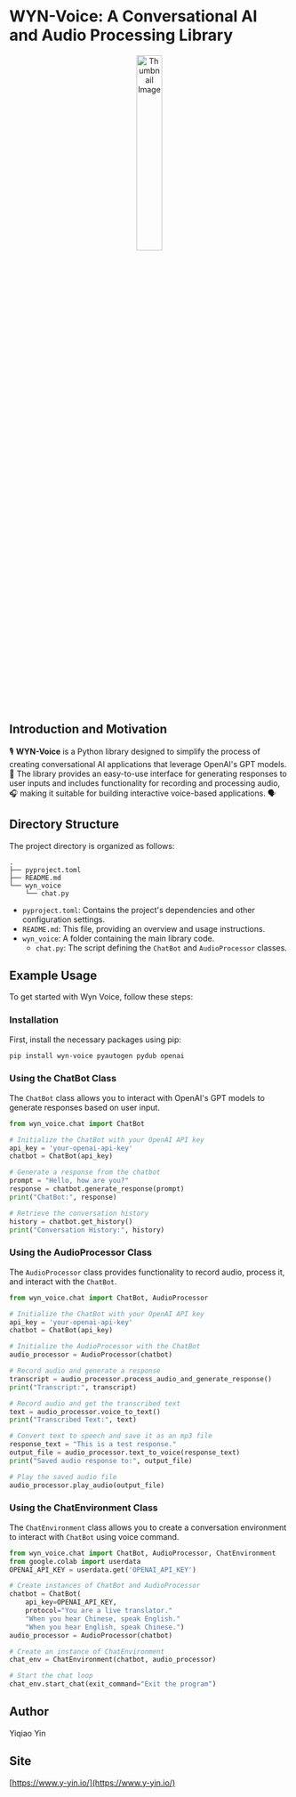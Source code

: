 # WYN-Voice: A Conversational AI and Audio Processing Library

<div align="center">
  <img src="https://raw.githubusercontent.com/yiqiao-yin/wyn-voice/refs/heads/main/thumbnail.png" width="30%" alt="Thumbnail Image" />
</div>


## Introduction and Motivation
🎙️ **WYN-Voice** is a Python library designed to simplify the process of creating conversational AI applications that leverage OpenAI's GPT models. 🤖 The library provides an easy-to-use interface for generating responses to user inputs and includes functionality for recording and processing audio, 🎧 making it suitable for building interactive voice-based applications. 🗣️
## Directory Structure
The project directory is organized as follows:

```
.
├── pyproject.toml
├── README.md
└── wyn_voice
    └── chat.py
```

- `pyproject.toml`: Contains the project's dependencies and other configuration settings.
- `README.md`: This file, providing an overview and usage instructions.
- `wyn_voice`: A folder containing the main library code.
  - `chat.py`: The script defining the `ChatBot` and `AudioProcessor` classes.

## Example Usage
To get started with Wyn Voice, follow these steps:

### Installation
First, install the necessary packages using pip:

```bash
pip install wyn-voice pyautogen pydub openai
```

### Using the ChatBot Class
The `ChatBot` class allows you to interact with OpenAI's GPT models to generate responses based on user input.

```python
from wyn_voice.chat import ChatBot

# Initialize the ChatBot with your OpenAI API key
api_key = 'your-openai-api-key'
chatbot = ChatBot(api_key)

# Generate a response from the chatbot
prompt = "Hello, how are you?"
response = chatbot.generate_response(prompt)
print("ChatBot:", response)

# Retrieve the conversation history
history = chatbot.get_history()
print("Conversation History:", history)
```

### Using the AudioProcessor Class
The `AudioProcessor` class provides functionality to record audio, process it, and interact with the `ChatBot`.

```python
from wyn_voice.chat import ChatBot, AudioProcessor

# Initialize the ChatBot with your OpenAI API key
api_key = 'your-openai-api-key'
chatbot = ChatBot(api_key)

# Initialize the AudioProcessor with the ChatBot
audio_processor = AudioProcessor(chatbot)

# Record audio and generate a response
transcript = audio_processor.process_audio_and_generate_response()
print("Transcript:", transcript)

# Record audio and get the transcribed text
text = audio_processor.voice_to_text()
print("Transcribed Text:", text)

# Convert text to speech and save it as an mp3 file
response_text = "This is a test response."
output_file = audio_processor.text_to_voice(response_text)
print("Saved audio response to:", output_file)

# Play the saved audio file
audio_processor.play_audio(output_file)
```

### Using the ChatEnvironment Class
The `ChatEnvironment` class allows you to create a conversation environment to interact with `ChatBot` using voice command.

```python
from wyn_voice.chat import ChatBot, AudioProcessor, ChatEnvironment
from google.colab import userdata
OPENAI_API_KEY = userdata.get('OPENAI_API_KEY')

# Create instances of ChatBot and AudioProcessor
chatbot = ChatBot(
    api_key=OPENAI_API_KEY,
    protocol="You are a live translator."
    "When you hear Chinese, speak English."
    "When you hear English, speak Chinese.")
audio_processor = AudioProcessor(chatbot)

# Create an instance of ChatEnvironment
chat_env = ChatEnvironment(chatbot, audio_processor)

# Start the chat loop
chat_env.start_chat(exit_command="Exit the program")
```

## Author
Yiqiao Yin

## Site
[https://www.y-yin.io/](https://www.y-yin.io/)
